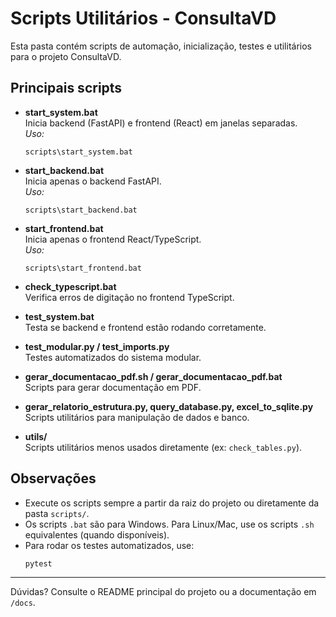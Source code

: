 # Scripts Utilitários - ConsultaVD

Esta pasta contém scripts de automação, inicialização, testes e utilitários para o projeto ConsultaVD.

## Principais scripts

- **start_system.bat**  
  Inicia backend (FastAPI) e frontend (React) em janelas separadas.  
  _Uso:_  
  ```
  scripts\start_system.bat
  ```

- **start_backend.bat**  
  Inicia apenas o backend FastAPI.  
  _Uso:_  
  ```
  scripts\start_backend.bat
  ```

- **start_frontend.bat**  
  Inicia apenas o frontend React/TypeScript.  
  _Uso:_  
  ```
  scripts\start_frontend.bat
  ```

- **check_typescript.bat**  
  Verifica erros de digitação no frontend TypeScript.

- **test_system.bat**  
  Testa se backend e frontend estão rodando corretamente.

- **test_modular.py / test_imports.py**  
  Testes automatizados do sistema modular.

- **gerar_documentacao_pdf.sh / gerar_documentacao_pdf.bat**  
  Scripts para gerar documentação em PDF.

- **gerar_relatorio_estrutura.py, query_database.py, excel_to_sqlite.py**  
  Scripts utilitários para manipulação de dados e banco.

- **utils/**  
  Scripts utilitários menos usados diretamente (ex: `check_tables.py`).

## Observações

- Execute os scripts sempre a partir da raiz do projeto ou diretamente da pasta `scripts/`.
- Os scripts `.bat` são para Windows. Para Linux/Mac, use os scripts `.sh` equivalentes (quando disponíveis).
- Para rodar os testes automatizados, use:
  ```
  pytest
  ```

---

Dúvidas? Consulte o README principal do projeto ou a documentação em `/docs`. 